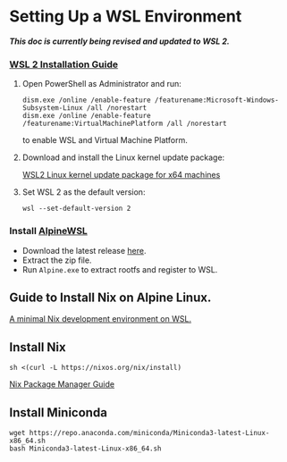 # Setting Up a WSL Environment

***This doc is currently being revised and updated to WSL 2.***

### [WSL 2 Installation Guide](https://docs.microsoft.com/en-us/windows/wsl/install-win10)

1. Open PowerShell as Administrator and run:

       dism.exe /online /enable-feature /featurename:Microsoft-Windows-Subsystem-Linux /all /norestart
       dism.exe /online /enable-feature /featurename:VirtualMachinePlatform /all /norestart
    
   to enable WSL and Virtual Machine Platform.
   
2. Download and install the Linux kernel update package:

   [WSL2 Linux kernel update package for x64 machines](https://wslstorestorage.blob.core.windows.net/wslblob/wsl_update_x64.msi)
   
3. Set WSL 2 as the default version:

       wsl --set-default-version 2

### Install [AlpineWSL](https://github.com/yuk7/AlpineWSL)

* Download the latest release [here](https://github.com/yuk7/AlpineWSL/releases).
* Extract the zip file.
* Run `Alpine.exe` to extract rootfs and register to WSL.

## Guide to Install Nix on Alpine Linux.

[A minimal Nix development environment on WSL.](https://cbailey.co.uk/posts/a_minimal_nix_development_environment_on_wsl)

## Install Nix

    sh <(curl -L https://nixos.org/nix/install)
    
[Nix Package Manager Guide](https://nixos.org/nix/manual/)

## Install Miniconda

    wget https://repo.anaconda.com/miniconda/Miniconda3-latest-Linux-x86_64.sh
    bash Miniconda3-latest-Linux-x86_64.sh

